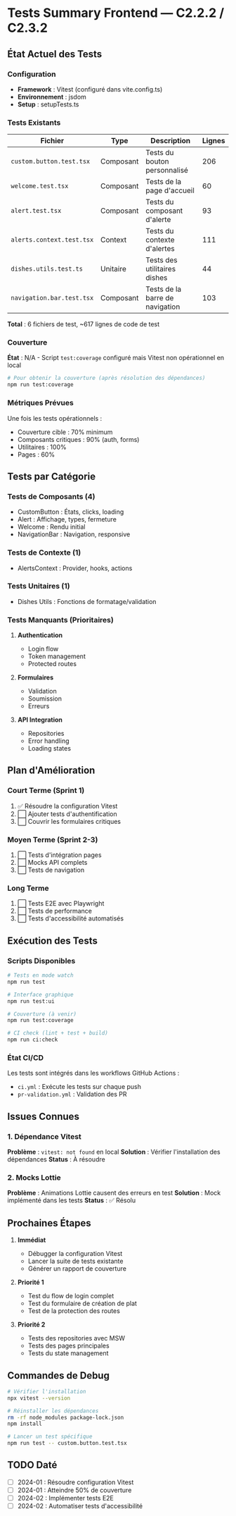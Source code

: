 # Tests Summary Frontend — C2.2.2 / C2.3.2

## État Actuel des Tests

### Configuration
- **Framework** : Vitest (configuré dans vite.config.ts)
- **Environnement** : jsdom
- **Setup** : setupTests.ts

### Tests Existants

| Fichier | Type | Description | Lignes |
|---------|------|-------------|--------|
| `custom.button.test.tsx` | Composant | Tests du bouton personnalisé | 206 |
| `welcome.test.tsx` | Composant | Tests de la page d'accueil | 60 |
| `alert.test.tsx` | Composant | Tests du composant d'alerte | 93 |
| `alerts.context.test.tsx` | Context | Tests du contexte d'alertes | 111 |
| `dishes.utils.test.ts` | Unitaire | Tests des utilitaires dishes | 44 |
| `navigation.bar.test.tsx` | Composant | Tests de la barre de navigation | 103 |

**Total** : 6 fichiers de test, ~617 lignes de code de test

### Couverture

**État** : N/A - Script `test:coverage` configuré mais Vitest non opérationnel en local

```bash
# Pour obtenir la couverture (après résolution des dépendances)
npm run test:coverage
```

### Métriques Prévues

Une fois les tests opérationnels :
- Couverture cible : 70% minimum
- Composants critiques : 90% (auth, forms)
- Utilitaires : 100%
- Pages : 60%

## Tests par Catégorie

### Tests de Composants (4)
- CustomButton : États, clicks, loading
- Alert : Affichage, types, fermeture
- Welcome : Rendu initial
- NavigationBar : Navigation, responsive

### Tests de Contexte (1)
- AlertsContext : Provider, hooks, actions

### Tests Unitaires (1)
- Dishes Utils : Fonctions de formatage/validation

### Tests Manquants (Prioritaires)

1. **Authentication**
   - Login flow
   - Token management
   - Protected routes

2. **Formulaires**
   - Validation
   - Soumission
   - Erreurs

3. **API Integration**
   - Repositories
   - Error handling
   - Loading states

## Plan d'Amélioration

### Court Terme (Sprint 1)
1. ✅ Résoudre la configuration Vitest
2. ⬜ Ajouter tests d'authentification
3. ⬜ Couvrir les formulaires critiques

### Moyen Terme (Sprint 2-3)
1. ⬜ Tests d'intégration pages
2. ⬜ Mocks API complets
3. ⬜ Tests de navigation

### Long Terme
1. ⬜ Tests E2E avec Playwright
2. ⬜ Tests de performance
3. ⬜ Tests d'accessibilité automatisés

## Exécution des Tests

### Scripts Disponibles

```bash
# Tests en mode watch
npm run test

# Interface graphique
npm run test:ui

# Couverture (à venir)
npm run test:coverage

# CI check (lint + test + build)
npm run ci:check
```

### État CI/CD

Les tests sont intégrés dans les workflows GitHub Actions :
- `ci.yml` : Exécute les tests sur chaque push
- `pr-validation.yml` : Validation des PR

## Issues Connues

### 1. Dépendance Vitest
**Problème** : `vitest: not found` en local
**Solution** : Vérifier l'installation des dépendances
**Status** : À résoudre

### 2. Mocks Lottie
**Problème** : Animations Lottie causent des erreurs en test
**Solution** : Mock implémenté dans les tests
**Status** : ✅ Résolu

## Prochaines Étapes

1. **Immédiat**
   - Débugger la configuration Vitest
   - Lancer la suite de tests existante
   - Générer un rapport de couverture

2. **Priorité 1**
   - Test du flow de login complet
   - Test du formulaire de création de plat
   - Test de la protection des routes

3. **Priorité 2**
   - Tests des repositories avec MSW
   - Tests des pages principales
   - Tests du state management

## Commandes de Debug

```bash
# Vérifier l'installation
npx vitest --version

# Réinstaller les dépendances
rm -rf node_modules package-lock.json
npm install

# Lancer un test spécifique
npm run test -- custom.button.test.tsx
```

## TODO Daté

- [ ] 2024-01 : Résoudre configuration Vitest
- [ ] 2024-01 : Atteindre 50% de couverture
- [ ] 2024-02 : Implémenter tests E2E
- [ ] 2024-02 : Automatiser tests d'accessibilité